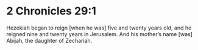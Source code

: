# 2 Chronicles 29:1

Hezekiah began to reign [when he was] five and twenty years old, and he reigned nine and twenty years in Jerusalem. And his mother’s name [was] Abijah, the daughter of Zechariah.